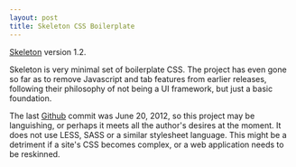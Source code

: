 ```yaml
---
layout: post
title: Skeleton CSS Boilerplate
---
```


[Skeleton](http://www.getskeleton.com) version 1.2.

Skeleton is very minimal set of boilerplate CSS.  The project has even gone so far as to remove Javascript and tab features from earlier releases, following their philosophy of not being a UI framework, but just a basic foundation.

The last [Github](https://github.com/dhg/Skeleton/commits/master) commit was June 20, 2012, so this project may be languishing, or perhaps it meets all the author's desires at the moment.  It does not use LESS, SASS or a similar stylesheet language.  This might be a detriment if a site's CSS becomes complex, or a web application needs to be reskinned.
